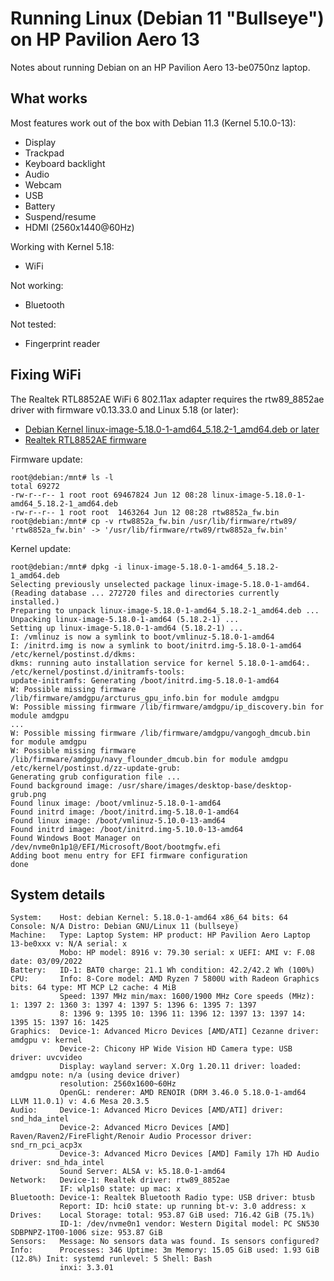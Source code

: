# Running Linux (Debian 11 "Bullseye") on HP Pavilion Aero 13

Notes about running Debian on an HP Pavilion Aero 13-be0750nz laptop.

## What works

Most features work out of the box with Debian 11.3 (Kernel 5.10.0-13):

* Display
* Trackpad
* Keyboard backlight
* Audio
* Webcam
* USB
* Battery
* Suspend/resume
* HDMI (2560x1440@60Hz)

Working with Kernel 5.18:

* WiFi

Not working:

* Bluetooth

Not tested:

* Fingerprint reader

## Fixing WiFi

The Realtek RTL8852AE WiFi 6 802.11ax adapter requires the rtw89_8852ae driver
with firmware v0.13.33.0 and Linux 5.18 (or later):

- [Debian Kernel linux-image-5.18.0-1-amd64_5.18.2-1_amd64.deb or later](http://ftp.debian.org/debian/pool/main/l/linux-signed-amd64/?C=S;O=D)
- [Realtek RTL8852AE firmware](https://git.kernel.org/pub/scm/linux/kernel/git/firmware/linux-firmware.git/commit/rtw89/rtw8852a_fw.bin?id=4a7e1f5cabaebe5c044b94b91149f35471d1e983)

Firmware update:
```
root@debian:/mnt# ls -l
total 69272
-rw-r--r-- 1 root root 69467824 Jun 12 08:28 linux-image-5.18.0-1-amd64_5.18.2-1_amd64.deb
-rw-r--r-- 1 root root  1463264 Jun 12 08:28 rtw8852a_fw.bin
root@debian:/mnt# cp -v rtw8852a_fw.bin /usr/lib/firmware/rtw89/
'rtw8852a_fw.bin' -> '/usr/lib/firmware/rtw89/rtw8852a_fw.bin'
```

Kernel update:
```
root@debian:/mnt# dpkg -i linux-image-5.18.0-1-amd64_5.18.2-1_amd64.deb
Selecting previously unselected package linux-image-5.18.0-1-amd64.
(Reading database ... 272720 files and directories currently installed.)
Preparing to unpack linux-image-5.18.0-1-amd64_5.18.2-1_amd64.deb ...
Unpacking linux-image-5.18.0-1-amd64 (5.18.2-1) ...
Setting up linux-image-5.18.0-1-amd64 (5.18.2-1) ...
I: /vmlinuz is now a symlink to boot/vmlinuz-5.18.0-1-amd64
I: /initrd.img is now a symlink to boot/initrd.img-5.18.0-1-amd64
/etc/kernel/postinst.d/dkms:
dkms: running auto installation service for kernel 5.18.0-1-amd64:.
/etc/kernel/postinst.d/initramfs-tools:
update-initramfs: Generating /boot/initrd.img-5.18.0-1-amd64
W: Possible missing firmware /lib/firmware/amdgpu/arcturus_gpu_info.bin for module amdgpu
W: Possible missing firmware /lib/firmware/amdgpu/ip_discovery.bin for module amdgpu
...
W: Possible missing firmware /lib/firmware/amdgpu/vangogh_dmcub.bin for module amdgpu
W: Possible missing firmware /lib/firmware/amdgpu/navy_flounder_dmcub.bin for module amdgpu
/etc/kernel/postinst.d/zz-update-grub:
Generating grub configuration file ...
Found background image: /usr/share/images/desktop-base/desktop-grub.png
Found linux image: /boot/vmlinuz-5.18.0-1-amd64
Found initrd image: /boot/initrd.img-5.18.0-1-amd64
Found linux image: /boot/vmlinuz-5.10.0-13-amd64
Found initrd image: /boot/initrd.img-5.10.0-13-amd64
Found Windows Boot Manager on /dev/nvme0n1p1@/EFI/Microsoft/Boot/bootmgfw.efi
Adding boot menu entry for EFI firmware configuration
done
```

## System details

```
System:    Host: debian Kernel: 5.18.0-1-amd64 x86_64 bits: 64 Console: N/A Distro: Debian GNU/Linux 11 (bullseye)
Machine:   Type: Laptop System: HP product: HP Pavilion Aero Laptop 13-be0xxx v: N/A serial: x
           Mobo: HP model: 8916 v: 79.30 serial: x UEFI: AMI v: F.08 date: 03/09/2022
Battery:   ID-1: BAT0 charge: 21.1 Wh condition: 42.2/42.2 Wh (100%)
CPU:       Info: 8-Core model: AMD Ryzen 7 5800U with Radeon Graphics bits: 64 type: MT MCP L2 cache: 4 MiB
           Speed: 1397 MHz min/max: 1600/1900 MHz Core speeds (MHz): 1: 1397 2: 1360 3: 1397 4: 1397 5: 1396 6: 1395 7: 1397
           8: 1396 9: 1395 10: 1396 11: 1396 12: 1397 13: 1397 14: 1395 15: 1397 16: 1425
Graphics:  Device-1: Advanced Micro Devices [AMD/ATI] Cezanne driver: amdgpu v: kernel
           Device-2: Chicony HP Wide Vision HD Camera type: USB driver: uvcvideo
           Display: wayland server: X.Org 1.20.11 driver: loaded: amdgpu note: n/a (using device driver)
           resolution: 2560x1600~60Hz
           OpenGL: renderer: AMD RENOIR (DRM 3.46.0 5.18.0-1-amd64 LLVM 11.0.1) v: 4.6 Mesa 20.3.5
Audio:     Device-1: Advanced Micro Devices [AMD/ATI] driver: snd_hda_intel
           Device-2: Advanced Micro Devices [AMD] Raven/Raven2/FireFlight/Renoir Audio Processor driver: snd_rn_pci_acp3x
           Device-3: Advanced Micro Devices [AMD] Family 17h HD Audio driver: snd_hda_intel
           Sound Server: ALSA v: k5.18.0-1-amd64
Network:   Device-1: Realtek driver: rtw89_8852ae
           IF: wlp1s0 state: up mac: x
Bluetooth: Device-1: Realtek Bluetooth Radio type: USB driver: btusb
           Report: ID: hci0 state: up running bt-v: 3.0 address: x
Drives:    Local Storage: total: 953.87 GiB used: 716.42 GiB (75.1%)
           ID-1: /dev/nvme0n1 vendor: Western Digital model: PC SN530 SDBPNPZ-1T00-1006 size: 953.87 GiB
Sensors:   Message: No sensors data was found. Is sensors configured?
Info:      Processes: 346 Uptime: 3m Memory: 15.05 GiB used: 1.93 GiB (12.8%) Init: systemd runlevel: 5 Shell: Bash
           inxi: 3.3.01
```
